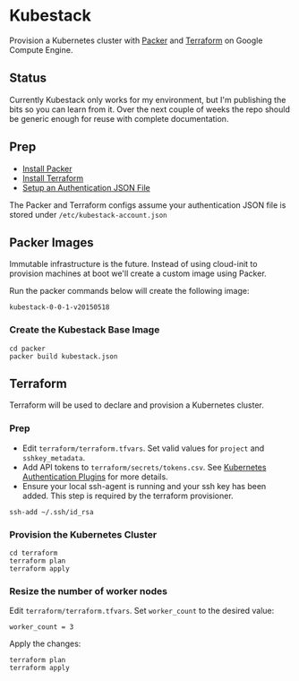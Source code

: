 # Kubestack

Provision a Kubernetes cluster with [Packer](https://packer.io) and [Terraform](https://www.terraform.io) on Google Compute Engine.

## Status

Currently Kubestack only works for my environment, but I'm publishing the bits so you can learn from it. Over the next couple of weeks the repo should be generic enough for reuse with complete documentation.

## Prep

- [Install Packer](https://packer.io/docs/installation.html)
- [Install Terraform](https://www.terraform.io/intro/getting-started/install.html)
- [Setup an Authentication JSON File](https://www.terraform.io/docs/providers/google/index.html#account_file)

The Packer and Terraform configs assume your authentication JSON file is stored under `/etc/kubestack-account.json`

## Packer Images

Immutable infrastructure is the future. Instead of using cloud-init to provision machines at boot we'll create a custom image using Packer.

Run the packer commands below will create the following image:

```
kubestack-0-0-1-v20150518
```

### Create the Kubestack Base Image

```
cd packer
packer build kubestack.json
```

## Terraform

Terraform will be used to declare and provision a Kubernetes cluster.

### Prep

- Edit `terraform/terraform.tfvars`. Set valid values for `project` and `sshkey_metadata`.
- Add API tokens to `terraform/secrets/tokens.csv`. See [Kubernetes Authentication Plugins](https://github.com/GoogleCloudPlatform/kubernetes/blob/master/docs/authentication.md) for more details.
- Ensure your local ssh-agent is running and your ssh key has been added. This step is required by the terraform provisioner.

```
ssh-add ~/.ssh/id_rsa
```


### Provision the Kubernetes Cluster

```
cd terraform
terraform plan
terraform apply
```

### Resize the number of worker nodes

Edit `terraform/terraform.tfvars`. Set `worker_count` to the desired value:

```
worker_count = 3
```

Apply the changes:

```
terraform plan
terraform apply
```
